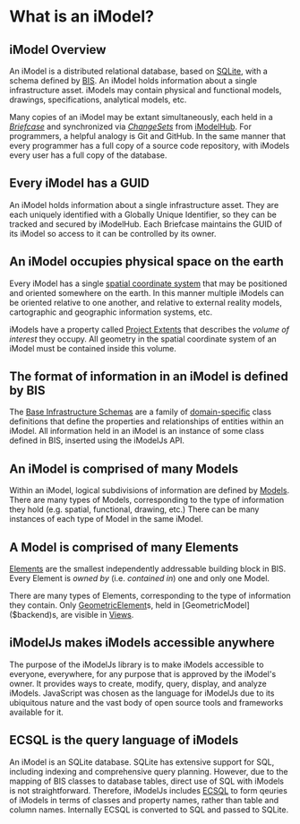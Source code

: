 # What is an iModel?

## iModel Overview

An iModel is a distributed relational database, based on [SQLite](https://www.sqlite.org/index.html), with a schema defined by [BIS](../bis/index). An iModel holds information about a single infrastructure asset. iModels may contain physical and functional models, drawings, specifications, analytical models, etc.

Many copies of an iModel may be extant simultaneously, each held in a [*Briefcase*](../learning/backend/Briefcases) and synchronized via [*ChangeSets*](../learning/backend/ChangeSets) from [iModelHub](./iModelHub). For programmers, a helpful analogy is Git and GitHub. In the same manner that every programmer has a full copy of a source code repository, with iModels every user has a full copy of the database.

## Every iModel has a GUID

An iModel holds information about a single infrastructure asset. They are each uniquely identified with a Globally Unique Identifier, so they can be tracked and secured by iModelHub. Each Briefcase maintains the GUID of its iModel so
access to it can be controlled by its owner.

## An iModel occupies physical space on the earth

Every iModel has a single [spatial coordinate system](../learning/glossary#spatial-coordinate-system) that may be positioned and oriented somewhere on the earth. In this manner multiple iModels can be oriented relative to one
another, and relative to external reality models, cartographic and geographic information systems, etc.

iModels have a property called [Project Extents](../learning/glossary#project-extents) that describes the *volume of interest* they occupy. All geometry in the spatial coordinate system of an iModel must be contained inside this volume.

## The format of information in an iModel is defined by BIS

The [Base Infrastructure Schemas](../bis/index) are a family of [domain-specific](../bis/intro/schemas-domains) class definitions that define the properties and relationships of entities within an iModel. All information held in an iModel is an instance of some class defined in BIS, inserted using the iModelJs API.

## An iModel is comprised of many Models

Within an iModel, logical subdivisions of information are defined by [Models](../bis/intro/model-fundamentals).
There are many types of Models, corresponding to the type of information they hold (e.g. spatial, functional, drawing, etc.) There can be many instances of each type of Model in the same iModel.

## A Model is comprised of many Elements

[Elements](../bis/intro/element-fundamentals) are the smallest independently addressable building block in BIS.
Every Element is *owned by* (i.e. *contained in*) one and only one Model.

There are many types of Elements, corresponding to the type of information they contain. Only [GeometricElement]($backend)s, held in [GeometricModel]($backend)s, are visible in [Views](../learning/frontend/views).

## iModelJs makes iModels accessible anywhere

The purpose of the iModelJs library is to make iModels accessible to everyone, everywhere, for any purpose that is approved by the iModel's owner. It provides ways to create, modify, query, display, and analyze iModels. JavaScript was chosen as the language for iModelJs due to its ubiquitous nature and the vast body of open source tools and frameworks available for it.

## ECSQL is the query language of iModels

An iModel is an SQLite database. SQLite has extensive support for SQL, including indexing and comprehensive query planning. However, due to the mapping of BIS classes to database tables, direct use of SQL with iModels is not straightforward. Therefore, iModelJs includes [ECSQL](../learning/ecsql) to form qeuries of iModels in terms of classes and property names, rather than table and column names. Internally ECSQL is converted to SQL and passed to SQLite.